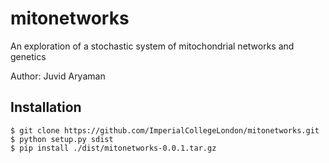 # mitonetworks

An exploration of a stochastic system of mitochondrial networks and genetics

Author: Juvid Aryaman

## Installation

```
$ git clone https://github.com/ImperialCollegeLondon/mitonetworks.git
$ python setup.py sdist 
$ pip install ./dist/mitonetworks-0.0.1.tar.gz
```

